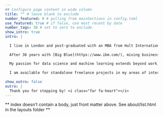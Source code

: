 ```yaml
---
## Configure page content in wide column
title: "" # leave blank to exclude
number_featured: 0 # pulling from mainSections in config.toml
use_featured: true # if false, use most recent by date
number_tags: 30 # set to zero to exclude
show_intro: true
intro: |
  
  I live in London and post-graduated with an MBA from Hult International Business School as valedictorian in 2001.
  
  After 36 years with [Big Blue](https://www.ibm.com/), mixing business leadership and data scientist roles, I'm currently taking some time out to pursue personal projects.
  
  My passion for data science and machine learning extends beyond work, and this is hopefully reflected in this personal blog. The [tidyverse](https://www.tidyverse.org) and [tidymodels](https://www.tidymodels.org) have made data science and modelling a real joy to do. And I love using Adobe Fresco to bring it all to life.
  
  I am available for standalone freelance projects in my areas of interest. Do [get in touch](/contact/) if you feel I may be able to help, or if you simply want to message me regarding any aspect of my blog.
  
show_outro: false
outro: |
  Thank you for stopping by! <i class="far fa-heart"></i>
---
```


** index doesn't contain a body, just front matter above.
See about/list.html in the layouts folder **